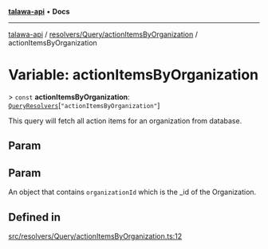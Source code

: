 [**talawa-api**](../../../../README.md) • **Docs**

***

[talawa-api](../../../../modules.md) / [resolvers/Query/actionItemsByOrganization](../README.md) / actionItemsByOrganization

# Variable: actionItemsByOrganization

\> `const` **actionItemsByOrganization**: [`QueryResolvers`](../../../../types/generatedGraphQLTypes/type-aliases/QueryResolvers.md)\[`"actionItemsByOrganization"`\]

This query will fetch all action items for an organization from database.

## Param

## Param

An object that contains `organizationId` which is the _id of the Organization.

## Defined in

[src/resolvers/Query/actionItemsByOrganization.ts:12](https://github.com/PalisadoesFoundation/talawa-api/blob/1f38da5423898626c6ebfa24896a9c3d008195c6/src/resolvers/Query/actionItemsByOrganization.ts#L12)
